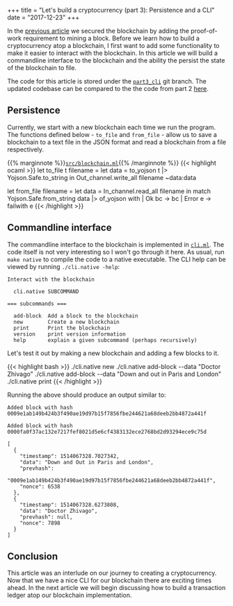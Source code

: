 +++
title = "Let's build a cryptocurrency (part 3): Persistence and a CLI"
date = "2017-12-23"
+++

In the [previous article](../crypto2) we secured the blockchain by adding the proof-of-work
requirement to mining a block. Before we learn how to build
a cryptocurrency atop a blockchain, I first want to add some functionality to make it easier
to interact with the blockchain. In this article we will build a commandline interface to the
blockchain and the ability the persist the state of the blockchain to file.

The code for this article is stored under the
[`part3_cli`](https://github.com/eadanfahey/ORaiml/tree/part3_cli) git branch.
The updated codebase can be compared to the the code from part 2
[here](https://github.com/eadanfahey/ORaiml/compare/part2_pow...part3_cli).

## Persistence

Currently, we start with a new blockchain each time we run the program. The functions
defined below - `to_file` and `from_file` - allow us to save a blockchain to a
text file in the JSON format and read a blockchain from a file respectively.

{{% marginnote %}}[`src/blockchain.ml`](https://github.com/eadanfahey/ORaiml/blob/part3_cli/src/blockchain.ml#L44){{% /marginnote %}}
{{< highlight ocaml >}}
let to_file t filename =
  let data = to_yojson t |> Yojson.Safe.to_string in
  Out_channel.write_all filename ~data:data


let from_file filename =
  let data = In_channel.read_all filename in
  match Yojson.Safe.from_string data |> of_yojson with
  | Ok bc -> bc
  | Error e -> failwith e
{{< /highlight >}}


## Commandline interface

The commandline interface to the blockchain is implemented in 
[`cli.ml`](https://github.com/eadanfahey/ORaiml/blob/part3_cli/src/cli.ml). The code itself is
not very interesting so I won't go through it here. As usual, run `make native` to compile the
code to a native executable. The CLI help can be viewed by running `./cli.native -help`:
```
Interact with the blockchain

  cli.native SUBCOMMAND

=== subcommands ===

  add-block  Add a block to the blockchain
  new        Create a new blockchain
  print      Print the blockchain
  version    print version information
  help       explain a given subcommand (perhaps recursively)
```

Let's test it out by making a new blockchain and adding a few blocks to it.

{{< highlight bash >}}
./cli.native new
./cli.native add-block --data "Doctor Zhivago"
./cli.native add-block --data "Down and out in Paris and London"
./cli.native print
{{< /highlight >}}

Running the above should produce an output similar to:

```
Added block with hash 0009e1ab149b424b3f490ae19d97b15f7856fbe244621a68deeb2bb4872a441f

Added block with hash 0000fa0f37ac132e7217fef8021d5e6cf4383132ece2768bd2d93294ece9c75d

[
  {
    "timestamp": 1514067328.7027342,
    "data": "Down and Out in Paris and London",
    "prevhash":
      "0009e1ab149b424b3f490ae19d97b15f7856fbe244621a68deeb2bb4872a441f",
    "nonce": 6538
  },
  {
    "timestamp": 1514067328.6273808,
    "data": "Doctor Zhivago",
    "prevhash": null,
    "nonce": 7898
  }
]
```

## Conclusion

This article was an interlude on our journey to creating a cryptocurrency. Now that we have a nice
CLI for our blockchain there are exciting times ahead. In the next article we will begin
discussing how to build a transaction ledger atop our blockchain implementation.
